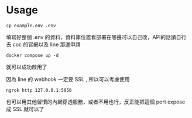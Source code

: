 # Usage

```
cp example.env .env
```

填寫好整個 .env 的資料，資料庫位置看部署在哪邊可以自己改，API的話請自行去 coc 的官網以及 line 那邊申請

```
docker compose up -d
```

就可以成功啟用了

因為 line 的 webhook 一定要 SSL , 所以可以考慮使用

```
ngrok http 127.0.0.1:5050
```

也可以用其他習慣的內網穿透服務，或者不用也行，反正能把這個 port expose 成 SSL 就可以了